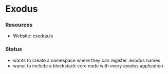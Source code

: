# Exodus

### Resources

- Website: [exodus.io](https://www.exodus.io/)

### Status
- wants to create a namespace where they can register .exodus names
- wanst to include a blockstack core node with every exodus application
